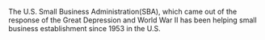 The U.S. Small Business Administration(SBA), which came out of the response of the Great Depression and World War II has been helping small business establishment since 1953 in the U.S. 
